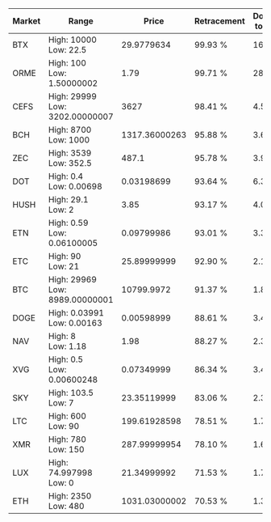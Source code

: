 | Market | Range | Price| Retracement | Doubles to 50% |
| --- | --- | --- | --- | --- |
| BTX | High: 10000<br />Low: 22.5 | 29.9779634 | 99.93 % | 167.16 |
| ORME | High: 100<br />Low: 1.50000002 | 1.79 | 99.71 % | 28.35 |
| CEFS | High: 29999<br />Low: 3202.00000007 | 3627 | 98.41 % | 4.58 |
| BCH | High: 8700<br />Low: 1000 | 1317.36000263 | 95.88 % | 3.68 |
| ZEC | High: 3539<br />Low: 352.5 | 487.1 | 95.78 % | 3.99 |
| DOT | High: 0.4<br />Low: 0.00698 | 0.03198699 | 93.64 % | 6.36 |
| HUSH | High: 29.1<br />Low: 2 | 3.85 | 93.17 % | 4.04 |
| ETN | High: 0.59<br />Low: 0.06100005 | 0.09799986 | 93.01 % | 3.32 |
| ETC | High: 90<br />Low: 21 | 25.89999999 | 92.90 % | 2.14 |
| BTC | High: 29969<br />Low: 8989.00000001 | 10799.9972 | 91.37 % | 1.80 |
| DOGE | High: 0.03991<br />Low: 0.00163 | 0.00598999 | 88.61 % | 3.47 |
| NAV | High: 8<br />Low: 1.18 | 1.98 | 88.27 % | 2.32 |
| XVG | High: 0.5<br />Low: 0.00600248 | 0.07349999 | 86.34 % | 3.44 |
| SKY | High: 103.5<br />Low: 7 | 23.35119999 | 83.06 % | 2.37 |
| LTC | High: 600<br />Low: 90 | 199.61928598 | 78.51 % | 1.73 |
| XMR | High: 780<br />Low: 150 | 287.99999954 | 78.10 % | 1.61 |
| LUX | High: 74.997998<br />Low: 0 | 21.34999992 | 71.53 % | 1.76 |
| ETH | High: 2350<br />Low: 480 | 1031.03000002 | 70.53 % | 1.37 |
